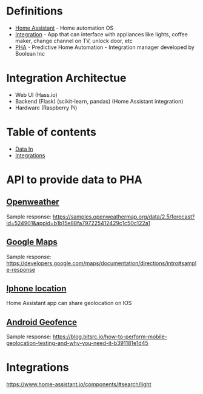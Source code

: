 # Definitions
* [Home Assistant](https://www.home-assistant.io/hassio/) - Home automation OS 
* [Integration](https://www.home-assistant.io/components/#search/light) - App that can interface with appliances like lights, coffee maker, change channel on TV, unlock door, etc
* [PHA](https://github.com/CS3398-Bolians-Booleans/CS3398-Bolians-S2019) - Predictive Home Automation - Integration manager developed by Boolean Inc

# Integration Architectue

* Web UI (Hass.io)
* Backend (Flask) (scikit-learn, pandas) (Home Assistant integration)
* Hardware (Raspberry Pi)

# Table of contents
* [Data In](#API-to-provide-data-to-PHA)
* [Integrations](#Integrations)

# API to provide data to PHA

## [Openweather](https://openweathermap.org/appid)

Sample response: https://samples.openweathermap.org/data/2.5/forecast?id=524901&appid=b1b15e88fa797225412429c1c50c122a1


## [Google Maps](https://developers.google.com/maps/documentation/directions/start)


Sample response:
https://developers.google.com/maps/documentation/directions/intro#sample-response


## [Iphone location](https://apps.apple.com/us/app/home-assistant-open-source-home-automation/id1099568401)

Home Assistant app can share geolocation on IOS


## [Android Geofence](https://developer.android.com/training/location/geofencing#java) 

Sample response: https://blog.bitsrc.io/how-to-perform-mobile-geolocation-testing-and-why-you-need-it-b391181e1d45



# Integrations
https://www.home-assistant.io/components/#search/light


